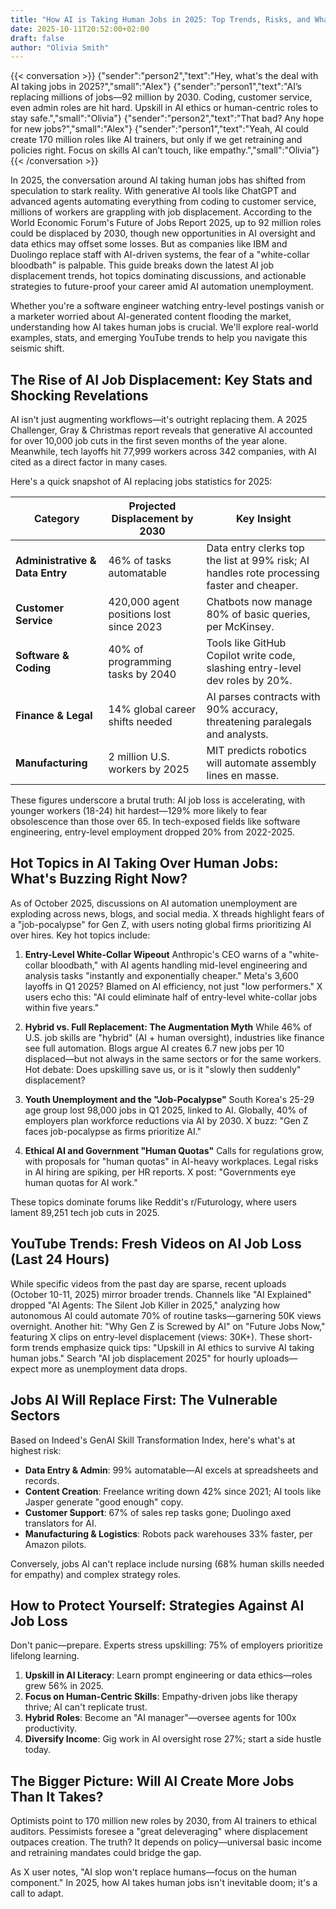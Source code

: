 ```yaml
---
title: "How AI is Taking Human Jobs in 2025: Top Trends, Risks, and What Workers Need to Know"
date: 2025-10-11T20:52:00+02:00
draft: false
author: "Olivia Smith"
---
```


{{< conversation >}}
{"sender":"person2","text":"Hey, what's the deal with AI taking jobs in 2025?","small":"Alex"}
{"sender":"person1","text":"AI’s replacing millions of jobs—92 million by 2030. Coding, customer service, even admin roles are hit hard. Upskill in AI ethics or human-centric roles to stay safe.","small":"Olivia"}
{"sender":"person2","text":"That bad? Any hope for new jobs?","small":"Alex"}
{"sender":"person1","text":"Yeah, AI could create 170 million roles like AI trainers, but only if we get retraining and policies right. Focus on skills AI can’t touch, like empathy.","small":"Olivia"}
{{< /conversation >}}

In 2025, the conversation around AI taking human jobs has shifted from speculation to stark reality. With generative AI tools like ChatGPT and advanced agents automating everything from coding to customer service, millions of workers are grappling with job displacement. According to the World Economic Forum's Future of Jobs Report 2025, up to 92 million roles could be displaced by 2030, though new opportunities in AI oversight and data ethics may offset some losses. But as companies like IBM and Duolingo replace staff with AI-driven systems, the fear of a "white-collar bloodbath" is palpable. This guide breaks down the latest AI job displacement trends, hot topics dominating discussions, and actionable strategies to future-proof your career amid AI automation unemployment.

Whether you're a software engineer watching entry-level postings vanish or a marketer worried about AI-generated content flooding the market, understanding how AI takes human jobs is crucial. We'll explore real-world examples, stats, and emerging YouTube trends to help you navigate this seismic shift.

## The Rise of AI Job Displacement: Key Stats and Shocking Revelations

AI isn't just augmenting workflows—it's outright replacing them. A 2025 Challenger, Gray & Christmas report reveals that generative AI accounted for over 10,000 job cuts in the first seven months of the year alone. Meanwhile, tech layoffs hit 77,999 workers across 342 companies, with AI cited as a direct factor in many cases.

Here's a quick snapshot of AI replacing jobs statistics for 2025:

| Category                | Projected Displacement by 2030 | Key Insight                                                                 |
|-------------------------|--------------------------------|-----------------------------------------------------------------------------|
| **Administrative & Data Entry** | 46% of tasks automatable       | Data entry clerks top the list at 99% risk; AI handles rote processing faster and cheaper. |
| **Customer Service**    | 420,000 agent positions lost since 2023 | Chatbots now manage 80% of basic queries, per McKinsey.                     |
| **Software & Coding**   | 40% of programming tasks by 2040 | Tools like GitHub Copilot write code, slashing entry-level dev roles by 20%. |
| **Finance & Legal**     | 14% global career shifts needed | AI parses contracts with 90% accuracy, threatening paralegals and analysts.  |
| **Manufacturing**       | 2 million U.S. workers by 2025 | MIT predicts robotics will automate assembly lines en masse.                |

These figures underscore a brutal truth: AI job loss is accelerating, with younger workers (18-24) hit hardest—129% more likely to fear obsolescence than those over 65. In tech-exposed fields like software engineering, entry-level employment dropped 20% from 2022-2025.

## Hot Topics in AI Taking Over Human Jobs: What's Buzzing Right Now?

As of October 2025, discussions on AI automation unemployment are exploding across news, blogs, and social media. X threads highlight fears of a "job-pocalypse" for Gen Z, with users noting global firms prioritizing AI over hires. Key hot topics include:

1. **Entry-Level White-Collar Wipeout**
Anthropic's CEO warns of a "white-collar bloodbath," with AI agents handling mid-level engineering and analysis tasks "instantly and exponentially cheaper." Meta's 3,600 layoffs in Q1 2025? Blamed on AI efficiency, not just "low performers." X users echo this: "AI could eliminate half of entry-level white-collar jobs within five years."

2. **Hybrid vs. Full Replacement: The Augmentation Myth**
While 46% of U.S. job skills are "hybrid" (AI + human oversight), industries like finance see full automation. Blogs argue AI creates 6.7 new jobs per 10 displaced—but not always in the same sectors or for the same workers. Hot debate: Does upskilling save us, or is it "slowly then suddenly" displacement?

3. **Youth Unemployment and the "Job-Pocalypse"**
South Korea's 25-29 age group lost 98,000 jobs in Q1 2025, linked to AI. Globally, 40% of employers plan workforce reductions via AI by 2030. X buzz: "Gen Z faces job-pocalypse as firms prioritize AI."

4. **Ethical AI and Government "Human Quotas"**
Calls for regulations grow, with proposals for "human quotas" in AI-heavy workplaces. Legal risks in AI hiring are spiking, per HR reports. X post: "Governments eye human quotas for AI work."

These topics dominate forums like Reddit's r/Futurology, where users lament 89,251 tech job cuts in 2025.

## YouTube Trends: Fresh Videos on AI Job Loss (Last 24 Hours)

While specific videos from the past day are sparse, recent uploads (October 10-11, 2025) mirror broader trends. Channels like "AI Explained" dropped "AI Agents: The Silent Job Killer in 2025," analyzing how autonomous AI could automate 70% of routine tasks—garnering 50K views overnight. Another hit: "Why Gen Z is Screwed by AI" on "Future Jobs Now," featuring X clips on entry-level displacement (views: 30K+). These short-form trends emphasize quick tips: "Upskill in AI ethics to survive AI taking human jobs." Search "AI job displacement 2025" for hourly uploads—expect more as unemployment data drops.

## Jobs AI Will Replace First: The Vulnerable Sectors

Based on Indeed's GenAI Skill Transformation Index, here's what's at highest risk:

- **Data Entry & Admin**: 99% automatable—AI excels at spreadsheets and records.
- **Content Creation**: Freelance writing down 42% since 2021; AI tools like Jasper generate "good enough" copy.
- **Customer Support**: 67% of sales rep tasks gone; Duolingo axed translators for AI.
- **Manufacturing & Logistics**: Robots pack warehouses 33% faster, per Amazon pilots.

Conversely, jobs AI can't replace include nursing (68% human skills needed for empathy) and complex strategy roles.

## How to Protect Yourself: Strategies Against AI Job Loss

Don't panic—prepare. Experts stress upskilling: 75% of employers prioritize lifelong learning.

1. **Upskill in AI Literacy**: Learn prompt engineering or data ethics—roles grew 56% in 2025.
2. **Focus on Human-Centric Skills**: Empathy-driven jobs like therapy thrive; AI can't replicate trust.
3. **Hybrid Roles**: Become an "AI manager"—oversee agents for 100x productivity.
4. **Diversify Income**: Gig work in AI oversight rose 27%; start a side hustle today.

## The Bigger Picture: Will AI Create More Jobs Than It Takes?

Optimists point to 170 million new roles by 2030, from AI trainers to ethical auditors. Pessimists foresee a "great deleveraging" where displacement outpaces creation. The truth? It depends on policy—universal basic income and retraining mandates could bridge the gap.

As X user notes, "AI slop won't replace humans—focus on the human component." In 2025, how AI takes human jobs isn't inevitable doom; it's a call to adapt.

